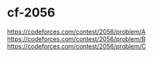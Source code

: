 # cf-2056

https://codeforces.com/contest/2056/problem/A  
https://codeforces.com/contest/2056/problem/B  
https://codeforces.com/contest/2056/problem/C  